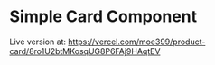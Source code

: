 # Simple Card Component

Live version at: https://vercel.com/moe399/product-card/8ro1U2btMKosqUG8P6FAj9HAqtEV
